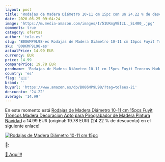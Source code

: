 ```yaml
---
layout: post
title: 'Rodajas de Madera Diámetro 10-11 cm 15pc con un 24.22 % de descuento'
date: 2020-06-25 09:04:24
image: 'https://m.media-amazon.com/images/I/51UKmgVEIzL._SL400_.jpg'
comments: true
category: ofertas
author: 'tole.es'
slug: 'B086MP9L98-es Rodajas de Madera Diámetro 10-11 cm 15pcs Fuyit Troncos...'
sku: 'B086MP9L98-es'
actualPrice: 14.99 EUR
currency: EUR
price: 14.99
comparePrice: 19.78 EUR
prodname: 'Rodajas de Madera Diámetro 10-11 cm 15pcs Fuyit Troncos Madera Decoracion Apto para Pirograbador de Madera  Pintura Navidad'
country: 'es'
flag: '🇪🇸'
brand: ''
buyurl: 'https://www.amazon.es/dp/B086MP9L98/?tag=tolees-21'
descuento: '24.22'
average: '14.99'
---
```


En este momento está [Rodajas de Madera Diámetro 10-11 cm 15pcs Fuyit Troncos Madera Decoracion Apto para Pirograbador de Madera  Pintura Navidad](https://www.amazon.es/dp/B086MP9L98/?tag=tolees-21) a 14.99 EUR (original: 19.78 EUR) (24.22 %  de descuento) en el siguiente enlace!

[![Rodajas de Madera Diámetro 10-11 cm 15pc](https://m.media-amazon.com/images/I/51UKmgVEIzL._SL400_.jpg)](https://www.amazon.es/dp/B086MP9L98/?tag=tolees-21)

🔎:


[🛒 Aquí!!!](https://www.amazon.es/dp/B086MP9L98/?tag=tolees-21)
